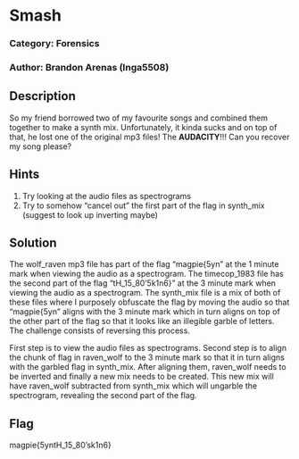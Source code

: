 # Smash
### Category: Forensics
### Author: Brandon Arenas (Inga5508)

## Description
So my friend borrowed two of my favourite songs and combined them together to make a synth mix. Unfortunately, it kinda sucks and on top of that, he lost one of the original mp3 files! The **AUDACITY**!!! Can you recover my song please?

## Hints
1. Try looking at the audio files as spectrograms
2. Try to somehow “cancel out” the first part of the flag in synth_mix (suggest to look up inverting maybe)

## Solution

The wolf_raven mp3 file has part of the flag “magpie{5yn” at the 1 minute mark when viewing the audio as a spectrogram. The timecop_1983 file has the second part of the flag “tH_15_80’5k1n6}” at the 3 minute mark when viewing the audio as a spectrogram. The synth_mix file is a mix of both of these files where I purposely obfuscate the flag by moving the audio so that “magpie{5yn” aligns with the 3 minute mark which in turn aligns on top of the other part of the flag so that it looks like an illegible garble of letters. The challenge consists of reversing this process. 

First step is to view the audio files as spectrograms. Second step is to align the chunk of flag in raven_wolf to the 3 minute mark so that it in turn aligns with the garbled flag in synth_mix. After aligning them, raven_wolf needs to be inverted and finally a new mix needs to be created. This new mix will have raven_wolf subtracted from synth_mix which will ungarble the spectrogram, revealing the second part of the flag.

## Flag
magpie{5yntH_15_80’sk1n6}
